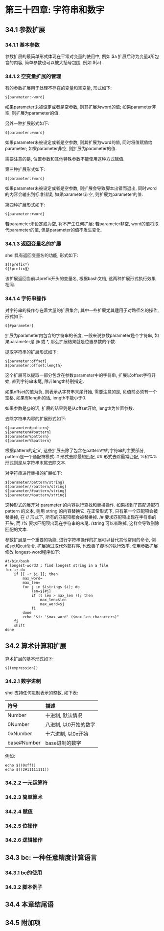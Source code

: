 # 第三十四章: 字符串和数字 #

## 34.1 参数扩展 ##

### 34.1.1 基本参数 ###

参数扩展的最简单形式体现在平常对变量的使用中, 例如 $a 扩展后称为变量a所包含的内容, 简单参数也可以被大括号包围, 例如 ${a}.

### 34.1.2 空变量扩展的管理 ###

有的参数扩展用于处理不存在的变量和空变量, 形式如下:

```
${parameter:-word}
```

如果parameter未被设定或者是空参数, 则其扩展为word的值; 如果parameter非空, 则扩展为parameter的值.

另外一种扩展形式如下:

```
${parameter:=word}
```

如果parameter未被设定或者是空参数, 则其扩展为word的值, 同时将值赋值给parameter; 如果parameter非空, 则扩展为parameter的值.

需要注意的是, 位置参数和其他特殊参数不能使用这种方式赋值.

第三种扩展形式如下:

```
${parameter:?word}
```

如果parameter未被设定或者是空参数, 则扩展会导致脚本出错而退出, 同时word的内容会输出到标准错误; 如果parameter非空, 则扩展为parameter的值.

第四种扩展形式如下:

```
${parameter:+word}
```

若parameter未设定或为空, 将不产生任何扩展; 若parameter非空, word的值将取代parameter的值, 但是parameter的值不发生变化.

### 34.1.3 返回变量名的扩展 ###

shell具有返回变量名的功能, 形式如下:

```
${!prefix*}
${!prefix@}
```

该扩展返回当前以prefix开头的变量名, 根据bash文档, 这两种扩展形式执行效果相同.

### 34.1.4 字符串操作 ###

对字符串的操作存在着大量的扩展集合, 其中一些扩展尤其适用于对路径名的操作, 形式如下:

```
${#parameter}
```

扩展为parameter内包含的字符串的长度, 一般来说参数parameter是个字符串, 如果parameter是 @ 或 *, 那么扩展结果就是位置参数的个数.

提取字符串的扩展形式如下:

```
${parameter:offset}
${parameter:offset:length}
```

这个扩展可以提取一部分包含在参数parameter中的字符串, 扩展以offset字符开始, 直到字符串末尾, 除非length特别指定.

如果offset的值为负, 则表示从字符串末尾开始, 需要注意的是, 负值前必须有一个空格, 如果有length的话, length不能小于0.

如果参数是@的话, 扩展的结果则是从offset开始, length为位置参数.

去除字符串内容的扩展形式如下:

```
${parameter#pattern}
${parameter##pattern}
${parameter%pattern}
${parameter%%pattern}
```

根据pattern的定义, 这些扩展去除了包含在pattern中的字符串的主要部分, pattern是一个通配符模式. # 形式去除最短匹配, ## 形式去除最常匹配, %和%%形式则是从字符串末尾去除文本.

对字符串进行替换的扩展如下:

```
${parameter/pattern/string}
${parameter//pattern/string}
${parameter/#pattern/string}
${parameter/%pattern/string}
```

这种形式的展开对 parameter 的内容执行查找和替换操作. 如果找到了匹配通配符 pattern 的文本, 则用 string 的内容替换它.
在正常形式下, 只有第一个匹配项会被替换掉, 在 // 形式下, 所有的匹配项都会被替换掉.  /# 要求匹配项出现在字符串的开头, 而 /% 要求匹配项出现在字符串的末尾. /string 可以省略掉, 这样会导致删除匹配的文本.

参数扩展是一个重要的功能, 进行字符串操作的扩展可以替代其他常用的命令, 例如set和cut命令. 扩展通过取代外部程序, 也改善了脚本的执行效率.
使用参数扩展修改 longest-word程序如下:

```
#!/bin/bash
# longest-word3 : find longest string in a file
for i; do
    if [[ -r $i ]]; then
        max_word=
        max_len=
        for j in $(strings $i); do
            len=${#j}
            if (( len > max_len )); then
                max_len=$len
                max_word=$j
            fi
        done
        echo "$i: '$max_word' ($max_len characters)"
    fi
    shift
done
```

## 34.2 算术计算和扩展 ##

算术扩展的基本形式如下:

```
$((expression))
```

### 34.2.1 数字进制 ###

shell支持任何进制表示的整数, 如下表:

| 符号 | 描述 |
|:--|:--|
| Number | 十进制, 默认情况 |
| 0Number | 八进制, 以0开始的数字 |
| 0xNumber | 十六进制, 以0x开始 |
| base#Number | base进制的数字 |

例如:

```
echo $((0xff))
echo $((2#11111111))
```

### 34.2.2 一元运算符 ###

### 34.2.3 简单算术 ###

### 34.2.4 赋值 ###

### 34.2.5 位操作 ###

### 34.2.6 逻辑操作 ###

## 34.3 bc: 一种任意精度计算语言 ##

### 34.3.1 bc的使用 ###

### 34.3.2 脚本例子 ###

## 34.4 本章结尾语 ##

## 34.5 附加项 ##
